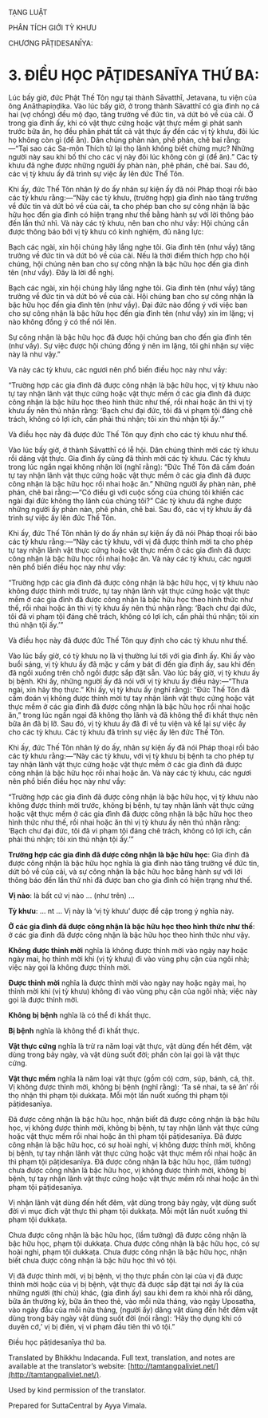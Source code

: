  

TẠNG LUẬT

PHÂN TÍCH GIỚI TỲ KHƯU

CHƯƠNG PĀṬIDESANĪYA:

# 3\. ĐIỀU HỌC PĀṬIDESANĪYA THỨ BA:

Lúc bấy giờ, đức Phật Thế Tôn ngự tại thành Sāvatthī, Jetavana, tu viện của ông Anāthapiṇḍika. Vào lúc bấy giờ, ở trong thành Sāvatthī có gia đình nọ cả hai (vợ chồng) đều mộ đạo, tăng trưởng về đức tin, và dứt bỏ về của cải. Ở trong gia đình ấy, khi có vật thực cứng hoặc vật thực mềm gì phát sanh trước bữa ăn, họ đều phân phát tất cả vật thực ấy đến các vị tỳ khưu, đôi lúc họ không còn gì (để ăn). Dân chúng phàn nàn, phê phán, chê bai rằng:—“Tại sao các Sa-môn Thích tử lại thọ lãnh không biết chừng mực? Những người này sau khi bố thí cho các vị này đôi lúc không còn gì (để ăn).” Các tỳ khưu đã nghe được những người ấy phàn nàn, phê phán, chê bai. Sau đó, các vị tỳ khưu ấy đã trình sự việc ấy lên đức Thế Tôn.

Khi ấy, đức Thế Tôn nhân lý do ấy nhân sự kiện ấy đã nói Pháp thoại rồi bảo các tỳ khưu rằng:—“Này các tỳ khưu, (trường hợp) gia đình nào tăng trưởng về đức tin và dứt bỏ về của cải, ta cho phép ban cho sự công nhận là bậc hữu học đến gia đình có hiện trạng như thế bằng hành sự với lời thông báo đến lần thứ nhì. Và này các tỳ khưu, nên ban cho như vầy: Hội chúng cần được thông báo bởi vị tỳ khưu có kinh nghiệm, đủ năng lực:

Bạch các ngài, xin hội chúng hãy lắng nghe tôi. Gia đình tên (như vầy) tăng trưởng về đức tin và dứt bỏ về của cải. Nếu là thời điểm thích hợp cho hội chúng, hội chúng nên ban cho sự công nhận là bậc hữu học đến gia đình tên (như vầy). Đây là lời đề nghị.

Bạch các ngài, xin hội chúng hãy lắng nghe tôi. Gia đình tên (như vầy) tăng trưởng về đức tin và dứt bỏ về của cải. Hội chúng ban cho sự công nhận là bậc hữu học đến gia đình tên (như vầy). Đại đức nào đồng ý với việc ban cho sự công nhận là bậc hữu học đến gia đình tên (như vầy) xin im lặng; vị nào không đồng ý có thể nói lên.

Sự công nhận là bậc hữu học đã được hội chúng ban cho đến gia đình tên (như vầy). Sự việc được hội chúng đồng ý nên im lặng, tôi ghi nhận sự việc này là như vậy.”

Và này các tỳ khưu, các ngươi nên phổ biến điều học này như vầy:

“Trường hợp các gia đình đã được công nhận là bậc hữu học, vị tỳ khưu nào tự tay nhận lãnh vật thực cứng hoặc vật thực mềm ở các gia đình đã được công nhận là bậc hữu học theo hình thức như thế, rồi nhai hoặc ăn thì vị tỳ khưu ấy nên thú nhận rằng: ‘Bạch chư đại đức, tôi đã vi phạm tội đáng chê trách, không có lợi ích, cần phải thú nhận; tôi xin thú nhận tội ấy.’”

Và điều học này đã được đức Thế Tôn quy định cho các tỳ khưu như thế.

Vào lúc bấy giờ, ở thành Sāvatthī có lễ hội. Dân chúng thỉnh mời các tỳ khưu rồi dâng vật thực. Gia đình ấy cũng đã thỉnh mời các tỳ khưu. Các tỳ khưu trong lúc ngần ngại không nhận lời (nghĩ rằng): “Đức Thế Tôn đã cấm đoán tự tay nhận lãnh vật thực cứng hoặc vật thực mềm ở các gia đình đã được công nhận là bậc hữu học rồi nhai hoặc ăn.” Những người ấy phàn nàn, phê phán, chê bai rằng:—“Có điều gì với cuộc sống của chúng tôi khiến các ngài đại đức không thọ lãnh của chúng tôi?” Các tỳ khưu đã nghe được những người ấy phàn nàn, phê phán, chê bai. Sau đó, các vị tỳ khưu ấy đã trình sự việc ấy lên đức Thế Tôn.

Khi ấy, đức Thế Tôn nhân lý do ấy nhân sự kiện ấy đã nói Pháp thoại rồi bảo các tỳ khưu rằng:—“Này các tỳ khưu, với vị đã được thỉnh mời ta cho phép tự tay nhận lãnh vật thực cứng hoặc vật thực mềm ở các gia đình đã được công nhận là bậc hữu học rồi nhai hoặc ăn. Và này các tỳ khưu, các ngươi nên phổ biến điều học này như vầy:

“Trường hợp các gia đình đã được công nhận là bậc hữu học, vị tỳ khưu nào không được thỉnh mời trước, tự tay nhận lãnh vật thực cứng hoặc vật thực mềm ở các gia đình đã được công nhận là bậc hữu học theo hình thức như thế, rồi nhai hoặc ăn thì vị tỳ khưu ấy nên thú nhận rằng: ‘Bạch chư đại đức, tôi đã vi phạm tội đáng chê trách, không có lợi ích, cần phải thú nhận; tôi xin thú nhận tội ấy.’”

Và điều học này đã được đức Thế Tôn quy định cho các tỳ khưu như thế.

Vào lúc bấy giờ, có tỳ khưu nọ là vị thường lui tới với gia đình ấy. Khi ấy vào buổi sáng, vị tỳ khưu ấy đã mặc y cầm y bát đi đến gia đình ấy, sau khi đến đã ngồi xuống trên chỗ ngồi được sắp đặt sẵn. Vào lúc bấy giờ, vị tỳ khưu ấy bị bệnh. Khi ấy, những người ấy đã nói với vị tỳ khưu ấy điều này:—“Thưa ngài, xin hãy thọ thực.” Khi ấy, vị tỳ khưu ấy (nghĩ rằng): “Đức Thế Tôn đã cấm đoán vị không được thỉnh mời tự tay nhận lãnh vật thực cứng hoặc vật thực mềm ở các gia đình đã được công nhận là bậc hữu học rồi nhai hoặc ăn,” trong lúc ngần ngại đã không thọ lãnh và đã không thể đi khất thực nên bữa ăn đã bị lỡ. Sau đó, vị tỳ khưu ấy đã đi về tu viện và kể lại sự việc ấy cho các tỳ khưu. Các tỳ khưu đã trình sự việc ấy lên đức Thế Tôn.

Khi ấy, đức Thế Tôn nhân lý do ­ấy, nhân sự kiện ấy đã nói Pháp thoại rồi bảo các tỳ khưu rằng:—“Này các tỳ khưu, với vị tỳ khưu bị bệnh ta cho phép tự tay nhận lãnh vật thực cứng hoặc vật thực mềm ở các gia đình đã được công nhận là bậc hữu học rồi nhai hoặc ăn. Và này các tỳ khưu, các ngươi nên phổ biến điều học này như vầy:

“Trường hợp các gia đình đã được công nhận là bậc hữu học, vị tỳ khưu nào không được thỉnh mời trước, không bị bệnh, tự tay nhận lãnh vật thực cứng hoặc vật thực mềm ở các gia đình đã được công nhận là bậc hữu học theo hình thức như thế, rồi nhai hoặc ăn thì vị tỳ khưu ấy nên thú nhận rằng: ‘Bạch chư đại đức, tôi đã vi phạm tội đáng chê trách, không có lợi ích, cần phải thú nhận; tôi xin thú nhận tội ấy.’”

**Trường hợp các gia đình đã được công nhận là bậc hữu học**: Gia đình đã được công nhận là bậc hữu học nghĩa là gia đình nào tăng trưởng về đức tin, dứt bỏ về của cải, và sự công nhận là bậc hữu học bằng hành sự với lời thông báo đến lần thứ nhì đã được ban cho gia đình có hiện trạng như thế.

**Vị nào**: là bất cứ vị nào … (như trên) …

**Tỳ khưu**: … nt … Vị này là ‘vị tỳ khưu’ được đề cập trong ý nghĩa này.

**Ở các gia đình đã được công nhận là bậc hữu học theo hình thức như thế**: ở các gia đình đã được công nhận là bậc hữu học theo hình thức như vậy.

**Không được thỉnh mời** nghĩa là không được thỉnh mời vào ngày nay hoặc ngày mai, họ thỉnh mời khi (vị tỳ khưu) đi vào vùng phụ cận của ngôi nhà; việc này gọi là không được thỉnh mời.

**Được thỉnh mời** nghĩa là được thỉnh mời vào ngày nay hoặc ngày mai, họ thỉnh mời khi (vị tỳ khưu) không đi vào vùng phụ cận của ngôi nhà; việc này gọi là được thỉnh mời.

**Không bị bệnh** nghĩa là có thể đi khất thực.

**Bị bệnh** nghĩa là không thể đi khất thực.

**Vật thực cứng** nghĩa là trừ ra năm loại vật thực, vật dùng đến hết đêm, vật dùng trong bảy ngày, và vật dùng suốt đời; phần còn lại gọi là vật thực cứng.

**Vật thực mềm** nghĩa là năm loại vật thực (gồm có) cơm, súp, bánh, cá, thịt. Vị không được thỉnh mời, không bị bệnh (nghĩ rằng): ‘Ta sẽ nhai, ta sẽ ăn’ rồi thọ nhận thì phạm tội dukkaṭa. Mỗi một lần nuốt xuống thì phạm tội pāṭidesanīya.

Đã được công nhận là bậc hữu học, nhận biết đã được công nhận là bậc hữu học, vị không được thỉnh mời, không bị bệnh, tự tay nhận lãnh vật thực cứng hoặc vật thực mềm rồi nhai hoặc ăn thì phạm tội pāṭidesanīya. Đã được công nhận là bậc hữu học, có sự hoài nghi, vị không được thỉnh mời, không bị bệnh, tự tay nhận lãnh vật thực cứng hoặc vật thực mềm rồi nhai hoặc ăn thì phạm tội pāṭidesanīya. Đã được công nhận là bậc hữu học, (lầm tưởng) chưa được công nhận là bậc hữu học, vị không được thỉnh mời, không bị bệnh, tự tay nhận lãnh vật thực cứng hoặc vật thực mềm rồi nhai hoặc ăn thì phạm tội pāṭidesanīya.

Vị nhận lãnh vật dùng đến hết đêm, vật dùng trong bảy ngày, vật dùng suốt đời vì mục đích vật thực thì phạm tội dukkaṭa. Mỗi một lần nuốt xuống thì phạm tội dukkaṭa.

Chưa được công nhận là bậc hữu học, (lầm tưởng) đã được công nhận là bậc hữu học, phạm tội dukkaṭa. Chưa được công nhận là bậc hữu học, có sự hoài nghi, phạm tội dukkaṭa. Chưa được công nhận là bậc hữu học, nhận biết chưa được công nhận là bậc hữu học thì vô tội.

Vị đã được thỉnh mời, vị bị bệnh, vị thọ thực phần còn lại của vị đã được thỉnh mời hoặc của vị bị bệnh, vật thực đã được sắp đặt tại nơi ấy là của những người (thí chủ) khác, (gia đình ấy) sau khi đem ra khỏi nhà rồi dâng, bữa ăn thường kỳ, bữa ăn theo thẻ, vào mỗi nửa tháng, vào ngày Uposatha, vào ngày đầu của mỗi nửa tháng, (người ấy) dâng vật dùng đến hết đêm vật dùng trong bảy ngày vật dùng suốt đời (nói rằng): ‘Hãy thọ dụng khi có duyên cớ,’ vị bị điên, vị vi phạm đầu tiên thì vô tội.”

Điều học pāṭidesanīya thứ ba.

Translated by Bhikkhu Indacanda. Full text, translation, and notes are available at the translator’s website: [http://tamtangpaliviet.net/](http://tamtangpaliviet.net/).

Used by kind permission of the translator.

Prepared for SuttaCentral by Ayya Vimala.
